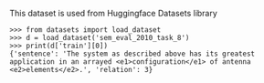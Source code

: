This dataset is used from Huggingface Datasets library
```
>>> from datasets import load_dataset
>>> d = load_dataset('sem_eval_2010_task_8')
>>> print(d['train'][0])
{'sentence': 'The system as described above has its greatest application in an arrayed <e1>configuration</e1> of antenna <e2>elements</e2>.', 'relation': 3}
```